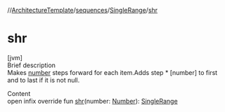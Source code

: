 //[ArchitectureTemplate](../../index.md)/[sequences](../index.md)/[SingleRange](index.md)/[shr](shr.md)



# shr  
[jvm]  
Brief description  
Makes [number]() steps forward for each item.Adds step * [number] to first and to last if it is not null.  
  
  
Content  
open infix override fun [shr](shr.md)(number: [Number](https://kotlinlang.org/api/latest/jvm/stdlib/kotlin/-number/index.html)): [SingleRange](index.md)  



